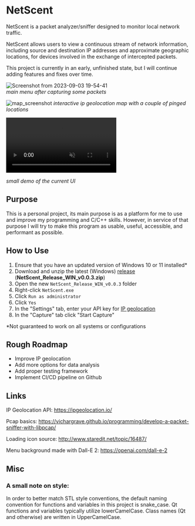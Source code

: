 # NetScent

NetScent is a packet analyzer/sniffer designed to monitor local network traffic.  

NetScent allows users to view a continuous stream of network information, including source and destination IP addresses and approximate geographic locations, for devices involved in the exchange of intercepted packets.

This project is currently in an early, unfinished state, but I will continue adding features and fixes over time.

![Screenshot from 2023-09-03 19-54-41](https://github.com/rnofal1/NetScent/assets/57466011/87ff2a84-aeb7-42a8-a6b4-6440f5320bc3)  
*main menu after capturing some packets*

![map_screenshot](https://github.com/rnofal1/NetScent/assets/57466011/a180cb33-ebe2-4be6-bf0d-f363d6e097c8)
*interactive ip geolocation map with a couple of pinged locations*

<video src="https://github.com/rnofal1/NetScent/assets/57466011/e857b8ed-0bff-4269-b8a7-3e517d151bbc" placeholder="https://github.com/rnofal1/NetScent/assets/57466011/e857b8ed-0bff-4269-b8a7-3e517d151bbc" autoplay loop controls muted title="NetScentDemo">
Sorry, your browser doesn't support HTML 5 video.
</video> 

*small demo of the current UI*

## Purpose
This is a personal project, its main purpose is as a platform for me to use and improve my programming and C/C++ skills. However, in service of that purpose I will try to make this program as usable, useful, accessible, and performant as possible.

## How to Use
1. Ensure that you have an updated version of Windows 10 or 11 installed*
2. Download and unzip the latest (Windows) [release](https://github.com/rnofal1/NetScent/releases/tag/v0.0.3(WIN)) (**NetScent_Release_WIN_v0.0.3.zip**)
3. Open the new `NetScent_Release_WIN_v0.0.3` folder
4. Right-click `NetScent.exe`
5. Click `Run as administrator`
6. Click `Yes`
7. In the "Settings" tab, enter your API key for [IP geolocation](https://ipgeolocation.io/)
8. In the "Capture" tab click "Start Capture"

*Not guaranteed to work on all systems or configurations

## Rough Roadmap
- Improve IP geolocation 
- Add more options for data analysis
- Add proper testing framework
- Implement CI/CD pipeline on Github

## Links
IP Geolocation API: https://ipgeolocation.io/  

Pcap basics: https://vichargrave.github.io/programming/develop-a-packet-sniffer-with-libpcap/

Loading icon source: http://www.staredit.net/topic/16487/

Menu background made with Dall-E 2: https://openai.com/dall-e-2  
  
## Misc  
### A small note on style:  
In order to better match STL style conventions, the default naming convention for functions and variables in this project is snake_case. Qt functions and variables typically utilize lowerCamelCase. Class names (Qt and otherwise) are written in UpperCamelCase.  



